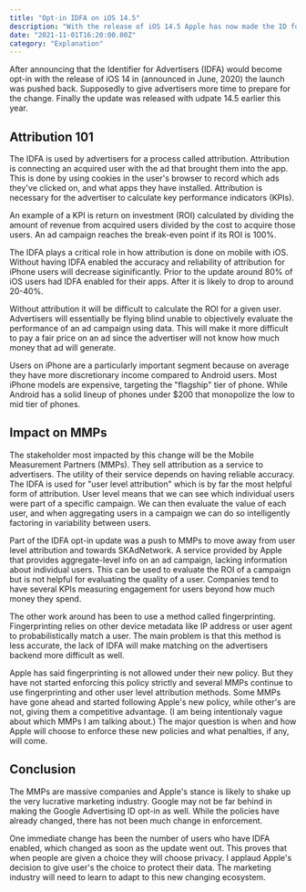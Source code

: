 ```yaml
---
title: "Opt-in IDFA on iOS 14.5"
description: "With the release of iOS 14.5 Apple has now made the ID for Advertisers (IDFA) conditional on an opt-in pop up. This ID is used to attribute advertisements to individual users which is critical for marketing."
date: "2021-11-01T16:20:00.00Z"
category: "Explanation"
---
```


After announcing that the Identifier for Advertisers (IDFA) would become opt-in with the release of iOS 14 in (announced in June, 2020) the launch was pushed back. Supposedly to give advertisers more time to prepare for the change. Finally the update was released with udpate 14.5 earlier this year.

## Attribution 101

The IDFA is used by advertisers for a process called attribution. Attribution is connecting an acquired user with the ad that brought them into the app. This is done by using cookies in the user's browser to record which ads they've clicked on, and what apps they have installed. Attribution is necessary for the advertiser to calculate key performance indicators (KPIs).

An example of a KPI is return on investment (ROI) calculated by dividing the amount of revenue from acquired users divided by the cost to acquire those users. An ad campaign reaches the break-even point if its ROI is 100%.

The IDFA plays a critical role in how attribution is done on mobile with iOS. Without having IDFA enabled the accuracy and reliability of attribution for iPhone users will decrease siginificantly. Prior to the update around 80% of iOS users had IDFA enabled for their apps. After it is likely to drop to around 20-40%.

Without attribution it will be difficult to calculate the ROI for a given user. Advertisers will essentially be flying blind unable to objectively evaluate the performance of an ad campaign using data. This will make it more difficult to pay a fair price on an ad since the advertiser will not know how much money that ad will generate.

Users on iPhone are a particularly important segment because on average they have more discretionary income compared to Android users. Most iPhone models are expensive, targeting the "flagship" tier of phone. While Android has a solid lineup of phones under $200 that monopolize the low to mid tier of phones.

## Impact on MMPs

The stakeholder most impacted by this change will be the Mobile Measurement Partners (MMPs). They sell attribution as a service to advertisers. The utility of their service depends on having reliable accuracy. The IDFA is used for "user level attribution" which is by far the most helpful form of attribution. User level means that we can see which individual users were part of a specific campaign. We can then evaluate the value of each user, and when aggregating users in a campaign we can do so intelligently factoring in variability between users.

Part of the IDFA opt-in update was a push to MMPs to move away from user level attribution and towards SKAdNetwork. A service provided by Apple that provides aggregate-level info on an ad campaign, lacking information about individual users. This can be used to evaluate the ROI of a campaign but is not helpful for evaluating the quality of a user. Companies tend to have several KPIs measuring engagement for users beyond how much money they spend.

The other work around has been to use a method called fingerprinting. Fingerprinting relies on other device metadata like IP address or user agent to probabilistically match a user. The main problem is that this method is less accurate, the lack of IDFA will make matching on the advertisers backend more difficult as well.

Apple has said fingerprinting is not allowed under their new policy. But they have not started enforcing this policy strictly and several MMPs continue to use fingerprinting and other user level attribution methods. Some MMPs have gone ahead and started following Apple's new policy, while other's are not, giving them a competitive advantage. (I am being intentionaly vague about which MMPs I am talking about.) The major question is when and how Apple will choose to enforce these new policies and what penalties, if any, will come.

## Conclusion

The MMPs are massive companies and Apple's stance is likely to shake up the very lucrative marketing industry. Google may not be far behind in making the Google Advertising ID opt-in as well. While the policies have already changed, there has not been much change in enforcement.

One immediate change has been the number of users who have IDFA enabled, which changed as soon as the update went out. This proves that when people are given a choice they will choose privacy. I applaud Apple's decision to give user's the choice to protect their data. The marketing industry will need to learn to adapt to this new changing ecosystem.
